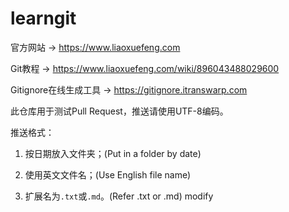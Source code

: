 # learngit

官方网站 → https://www.liaoxuefeng.com

Git教程 → https://www.liaoxuefeng.com/wiki/896043488029600

Gitignore在线生成工具 → https://gitignore.itranswarp.com

此仓库用于测试Pull Request，推送请使用UTF-8编码。

推送格式：

1. 按日期放入文件夹；(Put in a folder by date)

2. 使用英文文件名；(Use English file name)

3. 扩展名为`.txt`或`.md`。(Refer .txt or .md)
modify
